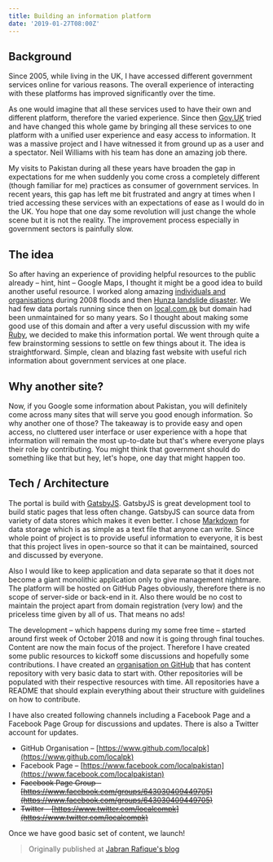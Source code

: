 ```yaml
---
title: Building an information platform
date: '2019-01-27T08:00Z'
---
```


## Background

Since 2005, while living in the UK, I have accessed different government services online for various reasons. The overall experience of interacting with these platforms has improved significantly over the time.

As one would imagine that all these services used to have their own and different platform, therefore the varied experience. Since then [Gov.UK](https://www.gov.uk) tried and have changed this whole game by bringing all these services to one platform with a unified user experience and easy access to information. It was a massive project and I have witnessed it from ground up as a user and a spectator. Neil Williams with his team has done an amazing job there.

My visits to Pakistan during all these years have broaden the gap in expectations for me when suddenly you come cross a completely different (though familiar for me) practices as consumer of government services. In recent years, this gap has left me bit frustrated and angry at times when I tried accessing these services with an expectations of ease as I would do in the UK. You hope that one day some revolution will just change the whole scene but it is not the reality. The improvement process especially in government sectors is painfully slow.

## The idea

So after having an experience of providing helpful resources to the public already – hint, hint – Google Maps, I thought it might be a good idea to build another useful resource. I worked along amazing [individuals and organisations](https://maps.googleblog.com/2009/10/featured-map-makers-faraz-jabran.html) during 2008 floods and then [Hunza landslide disaster](https://maps.googleblog.com/2010/06/map-makers-respond-to-pakistan.html). We had few data portals running since then on [local.com.pk](http://www.local.com.pk) but domain had been unmaintained for so many years. So I thought about making some good use of this domain and after a very useful discussion with my wife [Ruby](https://www.hennabyruby.com), we decided to make this information portal. We went through quite a few brainstorming sessions to settle on few things about it. The idea is straightforward. Simple, clean and blazing fast website with useful rich information about government services at one place.

## Why another site?

Now, if you Google some information about Pakistan, you will definitely come across many sites that will serve you good enough information. So why another one of those? The takeaway is to provide easy and open access, no cluttered user interface or user experience with a hope that information will remain the most up-to-date but that's where everyone plays their role by contributing. You might think that government should do something like that but hey, let's hope, one day that might happen too.

## Tech / Architecture

The portal is build with [GatsbyJS](https://www.gatsbyjs.com). GatsbyJS is great development tool to build static pages that less often change. GatsbyJS can source data from variety of data stores which makes it even better. I chose [Markdown](https://guides.github.com/features/mastering-markdown/) for data storage which is as simple as a text file that anyone can write. Since whole point of project is to provide useful information to everyone, it is best that this project lives in open-source so that it can be maintained, sourced and discussed by everyone.

Also I would like to keep application and data separate so that it does not become a giant monolithic application only to give management nightmare. The platform will be hosted on GitHub Pages obviously, therefore there is no scope of server-side or back-end in it. Also there would be no cost to maintain the project apart from domain registration (very low) and the priceless time given by all of us. That means no ads!

The development – which happens during my some free time – started around first week of October 2018 and now it is going through final touches. Content are now the main focus of the project. Therefore I have created some public resources to kickoff some discussions and hopefully some contributions. I have created an [organisation on GitHub](https://www.github.com/localpk) that has content repository with very basic data to start with. Other repositories will be populated with their respective resources with time. All repositories have a README that should explain everything about their structure with guidelines on how to contribute.

I have also created following channels including a Facebook Page and a Facebook Page Group for discussions and updates. There is also a Twitter account for updates.

- GitHub Organisation – [https://www.github.com/localpk](https://www.github.com/localpk)
- Facebook Page – [https://www.facebook.com/localpakistan](https://www.facebook.com/localpakistan)
- ~~Facebook Page Group – [https://www.facebook.com/groups/643030409449705](https://www.facebook.com/groups/643030409449705)~~
- ~~Twitter – [https://www.twitter.com/localcompk](https://www.twitter.com/localcompk)~~

Once we have good basic set of content, we launch!

> Originally published at [Jabran Rafique's blog](https://jabran.me/articles/building-information-platform/)

